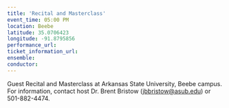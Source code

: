 ```yaml
---
title: 'Recital and Masterclass'
event_time: 05:00 PM
location: Beebe
latitude: 35.0706423
longitude: -91.8795856
performance_url: 
ticket_information_url: 
ensemble: 
conductor: 
---
```

Guest Recital and Masterclass at Arkansas State University, Beebe campus.  For information, contact host Dr. Brent Bristow (jbbristow@asub.edu) or 501-882-4474.